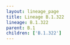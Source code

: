 ```yaml
---
layout: lineage_page
title: Lineage B.1.322
lineage: B.1.322
parent: B.1
children: ['B.1.322']
---
```

